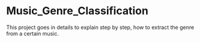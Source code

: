 # Music_Genre_Classification

This project goes in details to explain step by step, how to extract the genre from a certain music.

